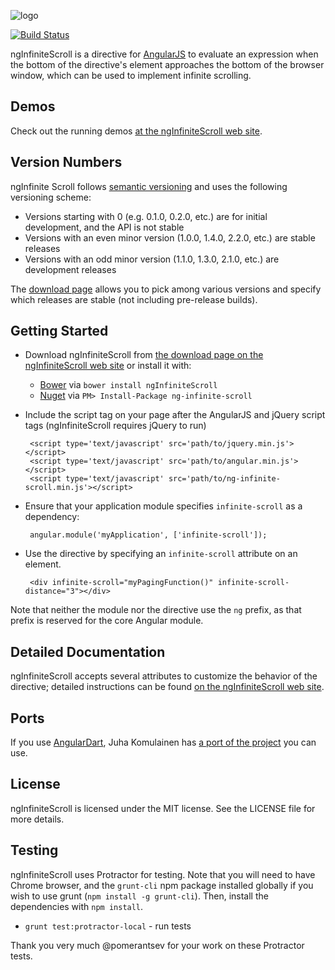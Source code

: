 ![logo](http://sroze.github.com/ngInfiniteScroll/images/logo-resized.png)

[![Build Status](https://travis-ci.org/sroze/ngInfiniteScroll.png?branch=master)](https://travis-ci.org/sroze/ngInfiniteScroll)

ngInfiniteScroll is a directive for [AngularJS](http://angularjs.org/) to evaluate an expression when the bottom of the directive's element approaches the bottom of the browser window, which can be used to implement infinite scrolling.

Demos
-----

Check out the running demos [at the ngInfiniteScroll web site](http://sroze.github.com/ngInfiniteScroll/demos.html).

Version Numbers
---------------

ngInfinite Scroll follows [semantic versioning](http://semver.org/) and uses the following versioning scheme:

 * Versions starting with 0 (e.g. 0.1.0, 0.2.0, etc.) are for initial development, and the API is not stable
 * Versions with an even minor version (1.0.0, 1.4.0, 2.2.0, etc.) are stable releases
 * Versions with an odd minor version (1.1.0, 1.3.0, 2.1.0, etc.) are development releases

The [download page](http://sroze.github.com/ngInfiniteScroll/#download) allows you to pick among various versions and specify which releases are stable (not including pre-release builds).

Getting Started
---------------

 * Download ngInfiniteScroll from [the download page on the ngInfiniteScroll web site](http://sroze.github.com/ngInfiniteScroll/#download) or install it with:
   * [Bower](http://bower.io/) via `bower install ngInfiniteScroll`
   * [Nuget](https://www.nuget.org) via `PM> Install-Package ng-infinite-scroll`
 * Include the script tag on your page after the AngularJS and jQuery script tags (ngInfiniteScroll requires jQuery to run)

        <script type='text/javascript' src='path/to/jquery.min.js'></script>
        <script type='text/javascript' src='path/to/angular.min.js'></script>
        <script type='text/javascript' src='path/to/ng-infinite-scroll.min.js'></script>

 * Ensure that your application module specifies `infinite-scroll` as a dependency:

        angular.module('myApplication', ['infinite-scroll']);

 * Use the directive by specifying an `infinite-scroll` attribute on an element.

        <div infinite-scroll="myPagingFunction()" infinite-scroll-distance="3"></div>

Note that neither the module nor the directive use the `ng` prefix, as that prefix is reserved for the core Angular module.

Detailed Documentation
----------------------

ngInfiniteScroll accepts several attributes to customize the behavior of the directive; detailed instructions can be found [on the ngInfiniteScroll web site](http://sroze.github.com/ngInfiniteScroll/documentation.html).

Ports
-----

If you use [AngularDart](https://github.com/angular/angular.dart), Juha Komulainen has [a port of the project](http://pub.dartlang.org/packages/ng_infinite_scroll) you can use.

License
-------

ngInfiniteScroll is licensed under the MIT license. See the LICENSE file for more details.

Testing
-------

ngInfiniteScroll uses Protractor for testing. Note that you will need to have Chrome browser, and the `grunt-cli` npm package installed globally if you wish to use grunt (`npm install -g grunt-cli`). Then, install the dependencies with `npm install`.

* `grunt test:protractor-local` - run tests

Thank you very much @pomerantsev for your work on these Protractor tests.
